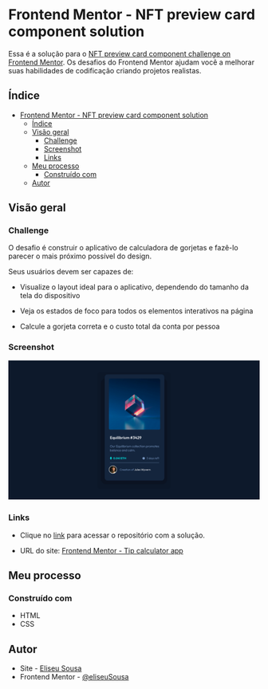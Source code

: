 # Frontend Mentor - NFT preview card component solution

Essa é a solução para o [NFT preview card component challenge on Frontend Mentor](https://www.frontendmentor.io/challenges/nft-preview-card-component-SbdUL_w0U). Os desafios do Frontend Mentor ajudam você a melhorar suas habilidades de codificação criando projetos realistas.

## Índice

- [Frontend Mentor - NFT preview card component solution](#frontend-mentor---nft-preview-card-component-solution)
  - [Índice](#índice)
  - [Visão geral](#visão-geral)
    - [Challenge](#challenge)
    - [Screenshot](#screenshot)
    - [Links](#links)
  - [Meu processo](#meu-processo)
    - [Construído com](#construído-com)
  - [Autor](#autor)

## Visão geral

### Challenge

O desafio é construir o aplicativo de calculadora de gorjetas e fazê-lo parecer o mais próximo possível do design.

Seus usuários devem ser capazes de:

* Visualize o layout ideal para o aplicativo, dependendo do tamanho da tela do dispositivo

* Veja os estados de foco para todos os elementos interativos na página

* Calcule a gorjeta correta e o custo total da conta por pessoa

### Screenshot

![](./nft-card.png)

### Links

- Clique no [link](https://github.com/eliseuSousa/nft-preview-card-component) para acessar o repositório com a solução.

- URL do site: [Frontend Mentor - Tip calculator app](https://eliseusousa.github.io/nft-preview-card-component/)


## Meu processo

### Construído com 
- HTML
- CSS

## Autor 
- Site - [Eliseu Sousa](https://eliseusousa.github.io/portfolio/)
- Frontend Mentor - [@eliseuSousa](https://www.frontendmentor.io/profile/eliseuSousa)